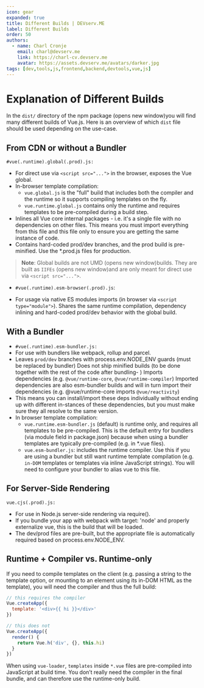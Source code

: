 ```yaml
---
icon: gear
expanded: true
title: Different Builds | DEVserv.ME
label: Different Builds
order: 50
authors:
  - name: Charl Cronje
    email: charl@devserv.me
    link: https://charl-cv.devserv.me
    avatar: https://assets.devserv.me/avatars/darker.jpg
tags: [dev,tools,js,frontend,backend,devtools,vue,js]
---
```


# Explanation of Different Builds

In the `dist/` directory of the npm package (opens new window)you will find many different builds of Vue.js. Here is an overview of which `dist` file should be used depending on the use-case.

## From CDN or without a Bundler

`#vue(.runtime).global(.prod).js:`

- For direct use via `<script src="...">` in the browser, exposes the Vue global.
- In-browser template compilation:
  - `vue.global.js` is the "full" build that includes both the compiler and the runtime so it supports compiling templates on the fly.
  - `vue.runtime.global.js` contains only the runtime and requires templates to be pre-compiled during a build step.
- Inlines all Vue core internal packages - i.e. it's a single file with no dependencies on other files. This means you must import everything from this file and this file only to ensure you are getting the same instance of code.
- Contains hard-coded prod/dev branches, and the prod build is pre-minified. Use the *.prod.js files for production.

> **Note**:  Global builds are not UMD (opens new window)builds. They are built as `IIFEs` (opens new window)and are only meant for direct use via `<script src="...">`.

- `#vue(.runtime).esm-browser(.prod).js`:

- For usage via native ES modules imports (in browser via `<script type="module">`).
Shares the same runtime compilation, dependency inlining and hard-coded prod/dev behavior with the global build.

## With a Bundler

- `#vue(.runtime).esm-bundler.js:`
- For use with bundlers like webpack, rollup and parcel.
- Leaves `prod/dev` branches with process.env.NODE_ENV guards (must be replaced by bundler)
Does not ship minified builds (to be done together with the rest of the code after bundling- )
Imports dependencies (e.g. `@vue/runtime-core`, `@vue/runtime-compiler`)
Imported dependencies are also esm-bundler builds and will in turn import their dependencies (e.g. @vue/runtime-core imports `@vue/reactivity`)
- This means you can install/import these deps individually without ending up with different in-stances of these dependencies, but you must make sure they all resolve to the same version.
- In browser template compilation:
  - `vue.runtime.esm-bundler.js` (default) is runtime only, and requires all templates to be pre-compiled. This is the default entry for bundlers (via module field in package.json) because when using a bundler templates are typically pre-compiled (e.g. in *.vue files).
  - `vue.esm-bundler.js`: includes the runtime compiler. Use this if you are using a bundler but still want runtime template compilation (e.g. `in-DOM` templates or templates via inline JavaScript strings). You will need to configure your bundler to alias vue to this file.

## For Server-Side Rendering

`vue.cjs(.prod).js:`

- For use in Node.js server-side rendering via require().
- If you bundle your app with webpack with target: 'node' and properly externalize vue, this is the build that will be loaded.
- The dev/prod files are pre-built, but the appropriate file is automatically required based on process.env.NODE_ENV.

## Runtime + Compiler vs. Runtime-only

If you need to compile templates on the client (e.g. passing a string to the template option, or mounting to an element using its in-DOM HTML as the template), you will need the compiler and thus the full build:

```js
// this requires the compiler
Vue.createApp({
  template: '<div>{{ hi }}</div>'
})

// this does not
Vue.createApp({
  render() {
    return Vue.h('div', {}, this.hi)
  }
})
```

When using `vue-loader`, `templates` inside `*.vue` files are pre-compiled into JavaScript at build time. You don’t really need the compiler in the final bundle, and can therefore use the runtime-only build.

